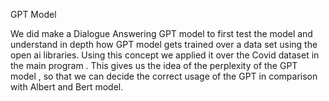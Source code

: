 GPT Model 

We did make a Dialogue Answering GPT model to first test the model and  understand in depth how GPT model gets trained over a data set using the open ai libraries. Using this concept we applied it over the Covid dataset in the main program . 
This gives us the idea of the perplexity of the GPT model , so that we can decide the correct usage of the GPT in comparison with Albert and Bert model.
